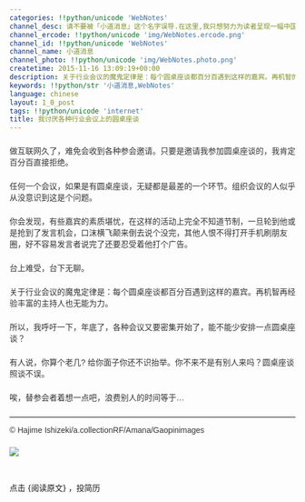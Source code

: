 ```yaml
---
categories: !!python/unicode 'WebNotes'
channel_desc: 请不要被「小道消息」这个名字误导.在这里,我只想努力为读者呈现一幅中国互联网的清明上河图.
channel_ercode: !!python/unicode 'img/WebNotes.ercode.png'
channel_id: !!python/unicode 'WebNotes'
channel_name: 小道消息
channel_photo: !!python/unicode 'img/WebNotes.photo.png'
createtime: 2015-11-16 13:09:19+00:00
description: 关于行业会议的魔鬼定律是：每个圆桌座谈都百分百遇到这样的嘉宾。再机智的主持人也无能为力。
keywords: !!python/str '小道消息,WebNotes'
language: chinese
layout: 1_0_post
tags: !!python/unicode 'internet'
title: 我讨厌各种行业会议上的圆桌座谈
---
```

<div class="rich_media_content" id="js_content">
<p style="font-family: Avenir, sans-serif; border: 0px; margin-top: 2px; margin-bottom: 22px; outline: 0px; color: rgb(51, 51, 51); white-space: normal;">
<qqmusic albumurl="/V/b/004SSKb814sfVb.jpg" audiourl="http://ws.stream.qqmusic.qq.com/1993576.m4a?fromtag=46" class="res_iframe qqmusic_iframe js_editor_qqmusic" commentid="3161005868" frameborder="0" mid="000ES5Yq3Mr90D" music_name="Tomorrow Comes Today" musicid="1993576" play_length="192000" scrolling="no" singer="Gorillaz - The Singles Collection (2001 - 2011)" src="/cgi-bin/readtemplate?t=tmpl/qqmusic_tmpl&amp;singer=Gorillaz%20-%20The%20Singles%20Collection%20(2001%20-%202011)&amp;music_name=Tomorrow%20Comes%20Today">
</qqmusic>
</p>
<p style="font-family: Avenir, sans-serif; border: 0px; margin-top: 2px; margin-bottom: 22px; outline: 0px; color: rgb(51, 51, 51); white-space: normal;">
         做互联网久了，难免会收到各种参会邀请。只要是邀请我参加圆桌座谈的，我肯定百分百直接拒绝。
        </p>
<p style="font-family: Avenir, sans-serif; border: 0px; margin-top: 2px; margin-bottom: 22px; outline: 0px; color: rgb(51, 51, 51); white-space: normal;">
         任何一个会议，如果是有圆桌座谈，无疑都是最差的一个环节。组织会议的人似乎从没意识到这是个问题。
        </p>
<p style="font-family: Avenir, sans-serif; border: 0px; margin-top: 2px; margin-bottom: 22px; outline: 0px; color: rgb(51, 51, 51); white-space: normal;">
         你会发现，有些嘉宾的素质堪忧，在这样的活动上完全不知道节制，一旦轮到他或是抢到了发言机会，口沫横飞颠来倒去说个没完，其他人恨不得打开手机刷朋友圈，好不容易发言者说完了还要忍受着他打个广告。
        </p>
<p style="font-family: Avenir, sans-serif; border: 0px; margin-top: 2px; margin-bottom: 22px; outline: 0px; color: rgb(51, 51, 51); white-space: normal;">
         台上难受，台下无聊。
        </p>
<p style="font-family: Avenir, sans-serif; border: 0px; margin-top: 2px; margin-bottom: 22px; outline: 0px; color: rgb(51, 51, 51); white-space: normal;">
         关于行业会议的魔鬼定律是：每个圆桌座谈都百分百遇到这样的嘉宾。再机智再经验丰富的主持人也无能为力。
        </p>
<p style="font-family: Avenir, sans-serif; border: 0px; margin-top: 2px; margin-bottom: 22px; outline: 0px; color: rgb(51, 51, 51); white-space: normal;">
         所以，我呼吁一下，年底了，各种会议又要密集开始了，能不能少安排一点圆桌座谈？
        </p>
<p style="font-family: Avenir, sans-serif; border: 0px; margin-top: 2px; margin-bottom: 22px; outline: 0px; color: rgb(51, 51, 51); white-space: normal;">
         有人说，你算个老几? 给你面子你还不识抬举。你不来不是有别人来吗？圆桌座谈照谈不误。
        </p>
<p style="font-family: Avenir, sans-serif; border: 0px; margin-top: 2px; margin-bottom: 22px; outline: 0px; color: rgb(51, 51, 51); white-space: normal;">
         唉，替参会者着想一点吧，浪费别人的时间等于…
        </p>
<hr style="font-family: Avenir, sans-serif; border-right-width: 0px; border-bottom-width: 0px; border-left-width: 0px; border-top-style: solid; border-top-color: rgb(234, 234, 234); height: 1px; margin-top: 1em; margin-bottom: 1em; color: rgb(51, 51, 51); white-space: normal;"/>
<p style="font-family: Avenir, sans-serif; border: 0px; margin-top: 2px; margin-bottom: 22px; outline: 0px; color: rgb(51, 51, 51); white-space: normal;">
         © Hajime Ishizeki/a.collectionRF/Amana/Gaopinimages
        </p>
<p>
<img data-ratio="0.5557553956834532" data-s="300,640" data-src="" data-type="jpeg" data-w="" src="{{ '/img/ow5rEn8QGlGghArMfQjMBhC78WWB18D8ZZy0E3Gb2cBgOs5B0go0ibwbfty9aDD4hEVES6SXux6BZNp0g8PArcg.jpeg' | prepend: site.img | replace: '//','/' }}"/>
<br/>
</p>
<p>
<br/>
</p>
<p>
         点击 {阅读原文} ，投简历
        </p>
</div>